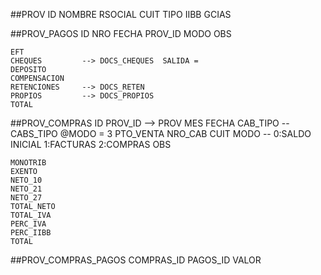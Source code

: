 ##PROV
	ID
	NOMBRE
	RSOCIAL
	CUIT
	TIPO
	IIBB
	GCIAS

##PROV_PAGOS
	ID
	NRO
	FECHA
	PROV_ID
	MODO
	OBS

	EFT
	CHEQUES   		--> DOCS_CHEQUES  SALIDA = 
	DEPOSITO  
	COMPENSACION
	RETENCIONES  	--> DOCS_RETEN 
	PROPIOS      	--> DOCS_PROPIOS
	TOTAL


##PROV_COMPRAS
	ID
	PROV_ID  --> PROV
	MES
	FECHA
	CAB_TIPO --  CABS_TIPO @MODO = 3 
	PTO_VENTA
	NRO_CAB
	CUIT
	MODO     -- 0:SALDO INICIAL 1:FACTURAS 2:COMPRAS
	OBS

	MONOTRIB
	EXENTO
	NETO_10
	NETO_21
	NETO_27
	TOTAL_NETO
	TOTAL_IVA
	PERC_IVA
	PERC_IIBB
	TOTAL

##PROV_COMPRAS_PAGOS
	COMPRAS_ID
	PAGOS_ID
	VALOR

